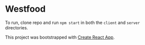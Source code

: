 # Westfood

To run, clone repo and run `npm start` in both the `client` and `server` directories.

This project was bootstrapped with [Create React App](https://github.com/facebook/create-react-app).